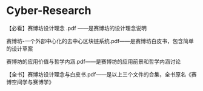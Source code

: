 # Cyber-Research

【必看】赛博坊设计理念 .pdf ——是赛博坊的设计理念说明

 赛博坊-一个外部中心化的去中心区块链系统.pdf——是赛博坊白皮书，包含简单的设计草案

 赛博坊的应用价值与哲学内涵.pdf——是赛博坊的应用前景和哲学内涵讨论

【全书】赛博坊设计理念与白皮书.pdf——是以上三个文件的合集，全书原名《赛博空间学与赛博学》
